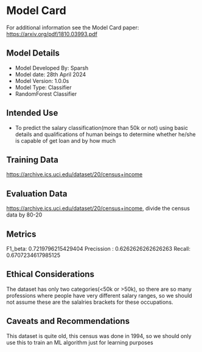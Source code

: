 # Model Card

For additional information see the Model Card paper: https://arxiv.org/pdf/1810.03993.pdf

## Model Details
- Model Developed By: Sparsh
- Model date: 28th April 2024
- Model Version: 1.0.0s
- Model Type: Classifier
- RandomForest Classifier 

## Intended Use
- To predict the salary classification(more than 50k or not) using basic details and qualifications of human beings to determine whether he/she is capable of get loan and by how much 

## Training Data
https://archive.ics.uci.edu/dataset/20/census+income

## Evaluation Data
https://archive.ics.uci.edu/dataset/20/census+income, divide the census data by 80-20

## Metrics
F1_beta: 0.7219796215429404
Precission : 0.6262626262626263
Recall: 0.6707234617985125

## Ethical Considerations
The dataset has only two categories(<50k or >50k), so there are so many professions where people have very different salary ranges, so we should not assume these are the salalries brackets for these occupations.

## Caveats and Recommendations
This dataset is quite old, this census was done in 1994, so we should only use this to train an ML algorithm just for learning purposes
